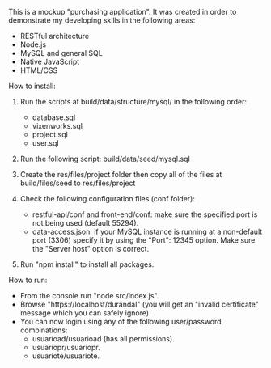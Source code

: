 This is a mockup "purchasing application". It was created in order to demonstrate my developing skills in the following areas:
  - RESTful architecture
  - Node.js
  - MySQL and general SQL
  - Native JavaScript
  - HTML/CSS

How to install:

1. Run the scripts at build/data/structure/mysql/<your MySQL version> in the following order:
    - database.sql
    - vixenworks.sql
    - project.sql
    - user.sql

2. Run the following script: build/data/seed/mysql.sql

3. Create the res/files/project folder then copy all of the files at build/files/seed to res/files/project

4. Check the following configuration files (conf folder):
    - restful-api/conf and front-end/conf: make sure the specified port is not being used (default 55294).
    - data-access.json: if your MySQL instance is running at a non-default port (3306) specify it by using the "Port": 12345 option. Make sure the "Server host" option is correct.

5. Run "npm install" to install all packages.

How to run:

- From the console run "node src/index.js".
- Browse "https://localhost/durandal" (you will get an "invalid certificate" message which you can safely ignore).
- You can now login using any of the following user/password combinations:
    - usuarioad/usuarioad (has all permissions).
    - usuariopr/usuariopr.
    - usuariote/usuariote.
